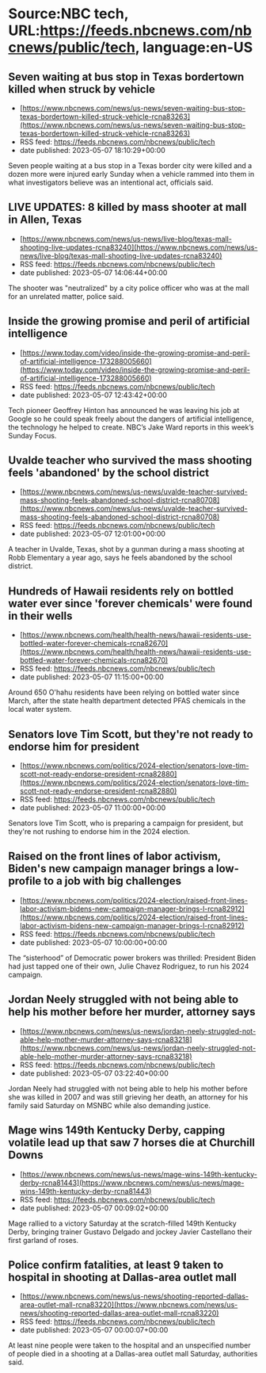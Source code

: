 # Source:NBC tech, URL:https://feeds.nbcnews.com/nbcnews/public/tech, language:en-US

## Seven waiting at bus stop in Texas bordertown killed when struck by vehicle
 - [https://www.nbcnews.com/news/us-news/seven-waiting-bus-stop-texas-bordertown-killed-struck-vehicle-rcna83263](https://www.nbcnews.com/news/us-news/seven-waiting-bus-stop-texas-bordertown-killed-struck-vehicle-rcna83263)
 - RSS feed: https://feeds.nbcnews.com/nbcnews/public/tech
 - date published: 2023-05-07 18:10:29+00:00

Seven people waiting at a bus stop in a Texas border city were killed and a dozen more were injured early Sunday when a vehicle rammed into them in what investigators believe was an intentional act, officials said.

## LIVE UPDATES: 8 killed by mass shooter at mall in Allen, Texas
 - [https://www.nbcnews.com/news/us-news/live-blog/texas-mall-shooting-live-updates-rcna83240](https://www.nbcnews.com/news/us-news/live-blog/texas-mall-shooting-live-updates-rcna83240)
 - RSS feed: https://feeds.nbcnews.com/nbcnews/public/tech
 - date published: 2023-05-07 14:06:44+00:00

The shooter was "neutralized" by a city police officer who was at the mall for an unrelated matter, police said.

## Inside the growing promise and peril of artificial intelligence
 - [https://www.today.com/video/inside-the-growing-promise-and-peril-of-artificial-intelligence-173288005660](https://www.today.com/video/inside-the-growing-promise-and-peril-of-artificial-intelligence-173288005660)
 - RSS feed: https://feeds.nbcnews.com/nbcnews/public/tech
 - date published: 2023-05-07 12:43:42+00:00

Tech pioneer Geoffrey Hinton has announced he was leaving his job at Google so he could speak freely about the dangers of artificial intelligence, the technology he helped to create. NBC’s Jake Ward reports in this week’s Sunday Focus.

## Uvalde teacher who survived the mass shooting feels 'abandoned' by the school district
 - [https://www.nbcnews.com/news/us-news/uvalde-teacher-survived-mass-shooting-feels-abandoned-school-district-rcna80708](https://www.nbcnews.com/news/us-news/uvalde-teacher-survived-mass-shooting-feels-abandoned-school-district-rcna80708)
 - RSS feed: https://feeds.nbcnews.com/nbcnews/public/tech
 - date published: 2023-05-07 12:01:00+00:00

A teacher in Uvalde, Texas, shot by a gunman  during a mass shooting at Robb Elementary a year ago, says he feels abandoned by the school district.

## Hundreds of Hawaii residents rely on bottled water ever since 'forever chemicals' were found in their wells
 - [https://www.nbcnews.com/health/health-news/hawaii-residents-use-bottled-water-forever-chemicals-rcna82670](https://www.nbcnews.com/health/health-news/hawaii-residents-use-bottled-water-forever-chemicals-rcna82670)
 - RSS feed: https://feeds.nbcnews.com/nbcnews/public/tech
 - date published: 2023-05-07 11:15:00+00:00

Around 650 O'hahu residents have been relying on bottled water since March, after the state health department detected PFAS chemicals in the local water system.

## Senators love Tim Scott, but they're not ready to endorse him for president
 - [https://www.nbcnews.com/politics/2024-election/senators-love-tim-scott-not-ready-endorse-president-rcna82880](https://www.nbcnews.com/politics/2024-election/senators-love-tim-scott-not-ready-endorse-president-rcna82880)
 - RSS feed: https://feeds.nbcnews.com/nbcnews/public/tech
 - date published: 2023-05-07 11:00:00+00:00

Senators love Tim Scott, who is preparing a campaign for president, but they're not rushing to endorse him in the 2024 election.

## Raised on the front lines of labor activism, Biden's new campaign manager brings a low-profile to a job with big challenges
 - [https://www.nbcnews.com/politics/2024-election/raised-front-lines-labor-activism-bidens-new-campaign-manager-brings-l-rcna82912](https://www.nbcnews.com/politics/2024-election/raised-front-lines-labor-activism-bidens-new-campaign-manager-brings-l-rcna82912)
 - RSS feed: https://feeds.nbcnews.com/nbcnews/public/tech
 - date published: 2023-05-07 10:00:00+00:00

The “sisterhood” of Democratic power brokers was thrilled: President Biden had just tapped one of their own, Julie Chavez Rodriguez, to run his 2024 campaign.

## Jordan Neely struggled with not being able to help his mother before her murder, attorney says
 - [https://www.nbcnews.com/news/us-news/jordan-neely-struggled-not-able-help-mother-murder-attorney-says-rcna83218](https://www.nbcnews.com/news/us-news/jordan-neely-struggled-not-able-help-mother-murder-attorney-says-rcna83218)
 - RSS feed: https://feeds.nbcnews.com/nbcnews/public/tech
 - date published: 2023-05-07 03:22:40+00:00

Jordan Neely had struggled with not being able to help his mother before she was killed in 2007 and was still grieving her death, an attorney for his family said Saturday on MSNBC while also demanding justice.

## Mage wins 149th Kentucky Derby, capping volatile lead up that saw 7 horses die at Churchill Downs
 - [https://www.nbcnews.com/news/us-news/mage-wins-149th-kentucky-derby-rcna81443](https://www.nbcnews.com/news/us-news/mage-wins-149th-kentucky-derby-rcna81443)
 - RSS feed: https://feeds.nbcnews.com/nbcnews/public/tech
 - date published: 2023-05-07 00:09:02+00:00

Mage rallied to a victory Saturday at the scratch-filled 149th Kentucky Derby, bringing trainer Gustavo Delgado and jockey Javier Castellano their first garland of roses.

## Police confirm fatalities, at least 9 taken to hospital in shooting at Dallas-area outlet mall
 - [https://www.nbcnews.com/news/us-news/shooting-reported-dallas-area-outlet-mall-rcna83220](https://www.nbcnews.com/news/us-news/shooting-reported-dallas-area-outlet-mall-rcna83220)
 - RSS feed: https://feeds.nbcnews.com/nbcnews/public/tech
 - date published: 2023-05-07 00:00:07+00:00

At least nine people were taken to the hospital and an unspecified number of people died in a shooting at a Dallas-area outlet mall Saturday, authorities said.

